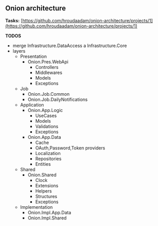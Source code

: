 ## Onion architecture

**Tasks:** [https://github.com/hroudaadam/onion-architecture/projects/1](https://github.com/hroudaadam/onion-architecture/projects/1)


**TODOS**
- merge Infrastructure.DataAccess a Infrastructure.Core
- layers
    - Presentation
        - Onion.Pres.WebApi
            - Controllers
            - Middlewares
            - Models
            - Exceptions
    - Job
        - Onion.Job.Common
        - Onion.Job.DailyNotifications
    - Application
        - Onion.App.Logic   
            - UseCases
            - Models
            - Validations
            - Exceptions
        - Onion.App.Data
            - Cache
            - OAuth,Password,Token providers
            - Localization
            - Repositories
            - Entities
    - Shared
        - Onion.Shared
            - Clock
            - Extensions
            - Helpers
            - Structures
            - Exceptions
    - Implementation
        - Onion.Impl.App.Data   
        - Onion.Impl.Shared